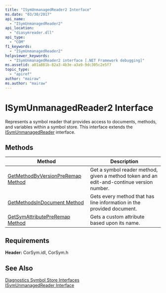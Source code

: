 ```yaml
---
title: "ISymUnmanagedReader2 Interface"
ms.date: "03/30/2017"
api_name: 
  - "ISymUnmanagedReader2"
api_location: 
  - "diasymreader.dll"
api_type: 
  - "COM"
f1_keywords: 
  - "ISymUnmanagedReader2"
helpviewer_keywords: 
  - "ISymUnmanagedReader2 interface [.NET Framework debugging]"
ms.assetid: a01a881b-82a3-4b3e-a3a9-9dc305c2e5f7
topic_type: 
  - "apiref"
author: "mairaw"
ms.author: "mairaw"
---
```

# ISymUnmanagedReader2 Interface
Represents a symbol reader that provides access to documents, methods, and variables within a symbol store. This interface extends the [ISymUnmanagedReader](../../../../docs/framework/unmanaged-api/diagnostics/isymunmanagedreader-interface.md) interface.  
  
## Methods  
  
|Method|Description|  
|------------|-----------------|  
|[GetMethodByVersionPreRemap Method](../../../../docs/framework/unmanaged-api/diagnostics/isymunmanagedreader2-getmethodbyversionpreremap-method.md)|Get a symbol reader method, given a method token and an edit-and-continue version number.|  
|[GetMethodsInDocument Method](../../../../docs/framework/unmanaged-api/diagnostics/isymunmanagedreader2-getmethodsindocument-method.md)|Gets every method that has line information in the provided document.|  
|[GetSymAttributePreRemap Method](../../../../docs/framework/unmanaged-api/diagnostics/isymunmanagedreader2-getsymattributepreremap-method.md)|Gets a custom attribute based upon its name.|  
  
## Requirements  
 **Header:** CorSym.idl, CorSym.h  
  
## See Also  
 [Diagnostics Symbol Store Interfaces](../../../../docs/framework/unmanaged-api/diagnostics/diagnostics-symbol-store-interfaces.md)  
 [ISymUnmanagedReader Interface](../../../../docs/framework/unmanaged-api/diagnostics/isymunmanagedreader-interface.md)
